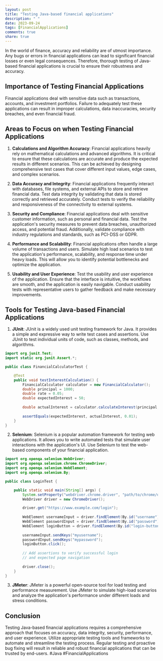 ```yaml
---
layout: post
title: "Testing Java-based financial applications"
description: " "
date: 2023-09-24
tags: [FinancialApplications]
comments: true
share: true
---
```


In the world of finance, accuracy and reliability are of utmost importance. Any bugs or errors in financial applications can lead to significant financial losses or even legal consequences. Therefore, thorough testing of Java-based financial applications is crucial to ensure their robustness and accuracy.

## Importance of Testing Financial Applications

Financial applications deal with sensitive data such as transactions, accounts, and investment portfolios. Failure to adequately test these applications can result in improper calculations, data inaccuracies, security breaches, and even financial fraud.

## Areas to Focus on when Testing Financial Applications

1. **Calculations and Algorithm Accuracy**: Financial applications heavily rely on mathematical calculations and advanced algorithms. It is critical to ensure that these calculations are accurate and produce the expected results in different scenarios. This can be achieved by designing comprehensive test cases that cover different input values, edge cases, and complex scenarios.

2. **Data Accuracy and Integrity**: Financial applications frequently interact with databases, file systems, and external APIs to store and retrieve financial data. Test data integrity by validating that data is stored correctly and retrieved accurately. Conduct tests to verify the reliability and responsiveness of the connectivity to external systems.

3. **Security and Compliance**: Financial applications deal with sensitive customer information, such as personal and financial data. Test the application's security measures to prevent data breaches, unauthorized access, and potential fraud. Additionally, validate compliance with industry regulations and standards, such as PCI-DSS or GDPR.

4. **Performance and Scalability**: Financial applications often handle a large volume of transactions and users. Simulate high load scenarios to test the application's performance, scalability, and response time under heavy loads. This will allow you to identify potential bottlenecks and optimize the application.

5. **Usability and User Experience**: Test the usability and user experience of the application. Ensure that the interface is intuitive, the workflows are smooth, and the application is easily navigable. Conduct usability tests with representative users to gather feedback and make necessary improvements.

## Tools for Testing Java-based Financial Applications

1. **JUnit**: JUnit is a widely used unit testing framework for Java. It provides a simple and expressive way to write test cases and assertions. Use JUnit to test individual units of code, such as classes, methods, and algorithms.

```java
import org.junit.Test;
import static org.junit.Assert.*;

public class FinancialCalculatorTest {

    @Test
    public void testInterestCalculation() {
        FinancialCalculator calculator = new FinancialCalculator();
        double principal = 1000;
        double rate = 0.05;
        double expectedInterest = 50;
        
        double actualInterest = calculator.calculateInterest(principal, rate);
        
        assertEquals(expectedInterest, actualInterest, 0.01);
    }
}
```

2. **Selenium**: Selenium is a popular automation framework for testing web applications. It allows you to write automated tests that simulate user interactions with the application's UI. Use Selenium to test the web-based components of your financial application.

```java
import org.openqa.selenium.WebDriver;
import org.openqa.selenium.chrome.ChromeDriver;
import org.openqa.selenium.WebElement;
import org.openqa.selenium.By;

public class LoginTest {

    public static void main(String[] args) {
        System.setProperty("webdriver.chrome.driver", "path/to/chrome/driver");
        WebDriver driver = new ChromeDriver();

        driver.get("https://www.example.com/login");
        
        WebElement usernameInput = driver.findElement(By.id("username"));
        WebElement passwordInput = driver.findElement(By.id("password"));
        WebElement loginButton = driver.findElement(By.id("login-button"));
        
        usernameInput.sendKeys("myusername");
        passwordInput.sendKeys("mypassword");
        loginButton.click();
        
        // Add assertions to verify successful login
        // and expected page navigation
        
        driver.close();
    }
}
```

3. **JMeter**: JMeter is a powerful open-source tool for load testing and performance measurement. Use JMeter to simulate high-load scenarios and analyze the application's performance under different loads and stress conditions.

## Conclusion

Testing Java-based financial applications requires a comprehensive approach that focuses on accuracy, data integrity, security, performance, and user experience. Utilize appropriate testing tools and frameworks to automate and streamline the testing process. Regular testing and proactive bug fixing will result in reliable and robust financial applications that can be trusted by end-users. #Java #FinancialApplications